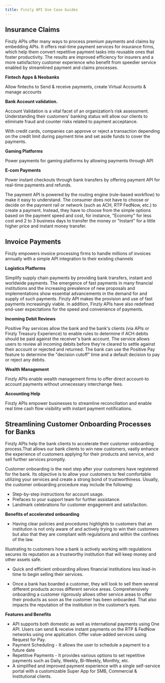 ```yaml
---
title: Finzly API Use Case Guides 
---
```


## **Insurance Claims**

Finzly APIs offer many ways to process premium payments and claims by embedding APIs. It offers real-time payment services for insurance firms, which help them convert repetitive payment tasks into reusable ones that foster productivity. The results are improved efficiency for insurers and a more satisfactory customer experience who benefit from speedier service enabled by streamlined payment and claims processes.  

**Fintech Apps & Neobanks**

Allow fintechs to Send & receive payments, create Virtual Accounts & manage accounts

**Bank Account validation.**

Account Validation is a vital facet of an organization’s risk assessment. Understanding their customers’ banking status will allow our clients to eliminate fraud and counter risks related to payment acceptance.

With credit cards, companies can approve or reject a transaction depending on the credit limit during payment time and set aside funds to cover the payments.


**Gaming Platforms** 

Power payments for gaming platforms by allowing payments through API

**E-com Payments** 

Power instant checkouts through bank transfers by offering payment API for real-time payments and refunds. 

The payment API is powered by the routing engine (rule-based workflow) to make it easy to understand. The consumer does not have to choose or decide on the payment rail or network (such as ACH, RTP FedNow, etc.) to create a payment. Instead, they have to choose from the simple options based on the payment speed and cost, for instance, "Economy" for less cost and 2 to 3 business days to transfer the money or "Instant" for a little higher price and instant money transfer. 


## **Invoice Payments** 

Finzly empowers invoice processing firms to handle millions of invoices annually with a simple API integration to their existing channels


**Logistics Platforms** 

Simplify supply chain payments by providing bank transfers, instant and worldwide payments.
The emergence of fast payments in many financial institutions and the increasing prevalence of new proposals and implementations show essential advancements in the demand for and supply of such payments. Finzly API  makes the provision and use of fast payments increasingly viable. In addition, Finzly APIs have also redefined end-user expectations for the speed and convenience of payments.

**Incoming Debit Reviews**

Positive Pay services allow the bank and the bank's clients (via APIs or Finzly Treasury Experience) to enable rules to determine if ACH debits should be paid against the receiver's bank account. The service allows users to review all incoming debits before they're cleared to settle against their account or rejected and returned. The bank can use the Positive Pay feature to determine the "decision cutoff" time and a default decision to pay or reject any debits.

**Wealth Management**

Finzly APIs enable wealth management firms to offer direct account-to account payments without unnecessary interchange fees. 

**Accounting Help**

Finzly APIs empower businesses to streamline reconciliation and enable real time cash flow visibility with instant payment notifications.

## **Streamlining Customer Onboarding Processes for Banks**
Finzly APIs help the bank clients to accelerate their customer onboarding process.That allows our bank clients to win new customers,  vastly enhance the experience of customers applying for their products and service, and sell further services promptly. 

Customer onboarding is the next step after your customers have registered for the bank. Its objective is to allow your customers to feel comfortable utilizing your services and create a strong bond of trustworthiness. Usually, the customer onboarding procedure may include the following:

- Step-by-step instructions for account usage.
- Prefaces to your support team for further assistance.
- Landmark celebrations for customer engagement and satisfaction.

**Benefits of accelerated onboarding**
- Having clear policies and procedures highlights to customers that an institution is not only aware of and actively trying to win their customers but also that they are compliant with regulations and within the confines of the law.

Illustrating to customers how a bank is actively working with regulations secures its reputation as a trustworthy institution that will keep money and other assets safe.

- Quick and efficient onboarding allows financial institutions less lead-in time to begin selling their services.

- Once a bank has boarded a customer, they will look to sell them several different products across different service areas. Comprehensively onboarding a customer rigorously allows other service areas to offer their products as soon as the customer has been onboarded. That also impacts the reputation of the institution in the customer’s eyes.

**Features and Benefits**
- API supports both domestic as well as international payments using One API. Users can send & receive instant payments on the RTP & FedNow networks using one application. Offer value-added services using Request for Pay.
- Payment Scheduling - It allows the user to schedule a payment to a future date
- Repetitive Payments - It provides various options to set repetitive payments such as Daily, Weekly, Bi-Weekly, Monthly, etc.
- A simplified and improved payment experience with a single self-service portal with a customizable Super App for SMB, Commercial & Institutional clients.
